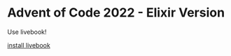 # Advent of Code 2022 - Elixir Version

Use livebook!

[install livebook](https://livebook.dev/#install)
